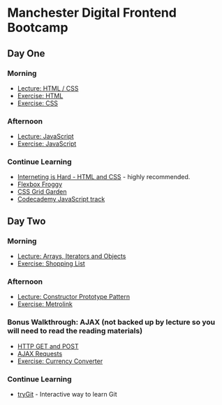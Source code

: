 # Manchester Digital Frontend Bootcamp

## Day One

### Morning

* [Lecture: HTML / CSS](https://docs.google.com/presentation/d/1GrqFI08ZMsuHoUYeVbAkMX0ElhzDLsYecswVEhnYTg8/edit?usp=sharing)
* [Exercise: HTML](day_one/html_exercise.md)
* [Exercise: CSS](day_one/css_exercise.md)

### Afternoon

* [Lecture: JavaScript](https://docs.google.com/presentation/d/1HtXrrCcD5_Sow2iIsmQq9D599rH8hlXpPPjXh7dSvGs/edit?usp=sharing)
* [Exercise: JavaScript](day_one/js_exercise.md)

### Continue Learning

* [Interneting is Hard - HTML and CSS](https://internetingishard.com/html-and-css/) - highly recommended.
* [Flexbox Froggy](http://flexboxfroggy.com/)
* [CSS Grid Garden](http://cssgridgarden.com/)
* [Codecademy JavaScript track](https://www.codecademy.com/learn/introduction-to-javascript)

## Day Two

### Morning
* [Lecture: Arrays, Iterators and Objects](https://docs.google.com/presentation/d/14fCamXxXbV7QCzpfxkYV-YaeQhdRc4Rb8aOuuAGMSKo/edit?usp=sharing)
* [Exercise: Shopping List](day_two/shopping_list/part1.md)

### Afternoon
* [Lecture: Constructor Prototype Pattern](https://docs.google.com/presentation/d/1Wrnto9tov6b1kAR5z3TYcVPa0GPm9-rz1fu1Oq__XD8/edit?usp=sharing)
* [Exercise: Metrolink](day_two/metrolink/part1.md)

### Bonus Walkthrough: AJAX (not backed up by lecture so you will need to read the reading materials)

* [HTTP GET and POST](https://www.w3schools.com/TAgs/ref_httpmethods.asp)
* [AJAX Requests](https://www.w3schools.com/js/js_ajax_intro.asp)
* [Exercise: Currency Converter](day_two/currency_converter/lesson1_page1.md)

### Continue Learning

* [tryGit](https://try.github.io/) - Interactive way to learn Git